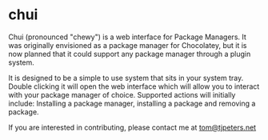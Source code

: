 chui
====

Chui (pronounced "chewy") is a web interface for Package Managers. It was originally envisioned as a package manager for Chocolatey, but it is now planned that it could support any package manager through a plugin system.

It is designed to be a simple to use system that sits in your system tray. Double clicking it will open the web interface which will allow you to interact with your package manager of choice. Supported actions will initially include: Installing a package manager, installing a package and removing a package.

If you are interested in contributing, please contact me at tom@tjpeters.net